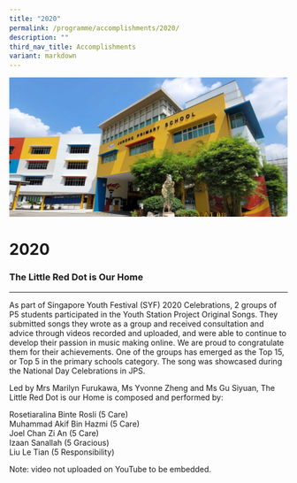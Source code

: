 ```yaml
---
title: "2020"
permalink: /programme/accomplishments/2020/
description: ""
third_nav_title: Accomplishments
variant: markdown
---
```

![](/images/JPS_School_Front_Banner.jpg)

**2020**
========

### The Little Red Dot is Our Home
------------------------------

As part of Singapore Youth Festival (SYF) 2020 Celebrations, 2 groups of P5 students participated in the Youth Station Project Original Songs. They submitted songs they wrote as a group and received consultation and advice through videos recorded and uploaded, and were able to continue to develop their passion in music making online. We are proud to congratulate them for their achievements. One of the groups has emerged as the Top 15, or Top 5 in the primary schools category. The song was showcased during the National Day Celebrations in JPS.

  
Led by Mrs Marilyn Furukawa, Ms Yvonne Zheng and Ms Gu Siyuan, The Little Red Dot is our Home is composed and performed by:

Rosetiaralina Binte Rosli (5 Care)  
Muhammad Akif Bin Hazmi (5 Care)  
Joel Chan Zi An (5 Care)  
Izaan Sanallah (5 Gracious)  
Liu Le Tian (5 Responsibility)

Note: video not uploaded on YouTube to be embedded.